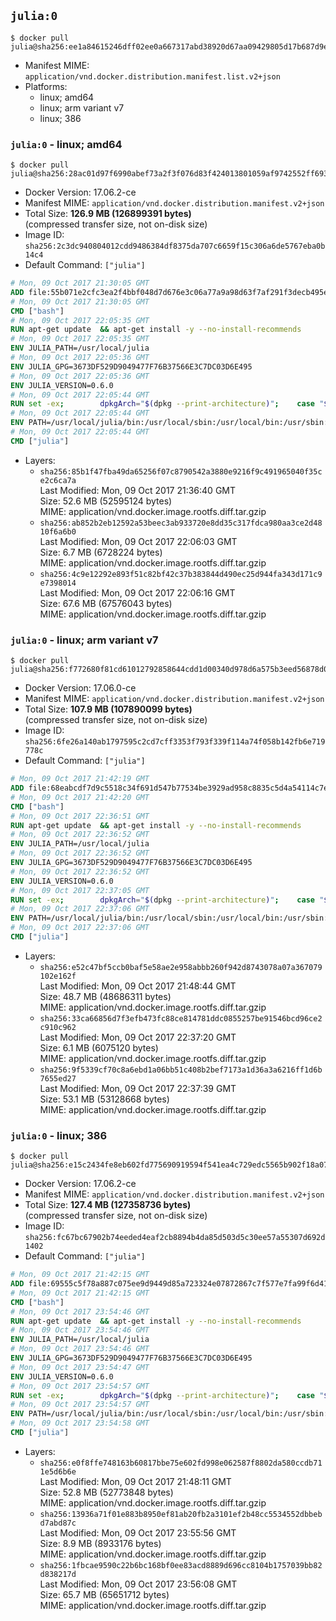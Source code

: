 ## `julia:0`

```console
$ docker pull julia@sha256:ee1a84615246dff02ee0a667317abd38920d67aa09429805d17b687d9e0f2d64
```

-	Manifest MIME: `application/vnd.docker.distribution.manifest.list.v2+json`
-	Platforms:
	-	linux; amd64
	-	linux; arm variant v7
	-	linux; 386

### `julia:0` - linux; amd64

```console
$ docker pull julia@sha256:28ac01d97f6990abef73a2f3f076d83f424013801059af9742552ff693295d5f
```

-	Docker Version: 17.06.2-ce
-	Manifest MIME: `application/vnd.docker.distribution.manifest.v2+json`
-	Total Size: **126.9 MB (126899391 bytes)**  
	(compressed transfer size, not on-disk size)
-	Image ID: `sha256:2c3dc940804012cdd9486384df8375da707c6659f15c306a6de5767eba0b14c4`
-	Default Command: `["julia"]`

```dockerfile
# Mon, 09 Oct 2017 21:30:05 GMT
ADD file:55b071e2cfc3ea2f4bbf048d7d676e3c06a77a9a98d63f7af291f3decb495ec8 in / 
# Mon, 09 Oct 2017 21:30:05 GMT
CMD ["bash"]
# Mon, 09 Oct 2017 22:05:35 GMT
RUN apt-get update 	&& apt-get install -y --no-install-recommends 		ca-certificates 		curl 	&& rm -rf /var/lib/apt/lists/*
# Mon, 09 Oct 2017 22:05:35 GMT
ENV JULIA_PATH=/usr/local/julia
# Mon, 09 Oct 2017 22:05:36 GMT
ENV JULIA_GPG=3673DF529D9049477F76B37566E3C7DC03D6E495
# Mon, 09 Oct 2017 22:05:36 GMT
ENV JULIA_VERSION=0.6.0
# Mon, 09 Oct 2017 22:05:44 GMT
RUN set -ex; 		dpkgArch="$(dpkg --print-architecture)"; 	case "${dpkgArch##*-}" in 		amd64) tarArch='x86_64'; dirArch='x64'; sha256='3a27ea78b06f46701dc4274820d9853789db205bce56afdc7147f7bd6fa83e41' ;; 		armhf) tarArch='arm'; dirArch='arm'; sha256='7515f5977b2aac0cea1333ef249b3983928dee76ea8eb3de9dd6a7cdfbd07d2d' ;; 		i386) tarArch='i686'; dirArch='x86'; sha256='bfebd2ef38c25ce72dd6661cdd8a6f509800492a4d250c2908f83e791c0a444a' ;; 		*) echo >&2 "error: current architecture ($dpkgArch) does not have a corresponding Julia binary release"; exit 1 ;; 	esac; 		curl -fL -o julia.tar.gz     "https://julialang-s3.julialang.org/bin/linux/${dirArch}/${JULIA_VERSION%[.-]*}/julia-${JULIA_VERSION}-linux-${tarArch}.tar.gz"; 	curl -fL -o julia.tar.gz.asc "https://julialang-s3.julialang.org/bin/linux/${dirArch}/${JULIA_VERSION%[.-]*}/julia-${JULIA_VERSION}-linux-${tarArch}.tar.gz.asc"; 		echo "${sha256} *julia.tar.gz" | sha256sum -c -; 		export GNUPGHOME="$(mktemp -d)"; 	gpg --keyserver ha.pool.sks-keyservers.net --recv-keys "$JULIA_GPG"; 	gpg --batch --verify julia.tar.gz.asc julia.tar.gz; 	rm -rf "$GNUPGHOME" julia.tar.gz.asc; 		mkdir "$JULIA_PATH"; 	tar -xzf julia.tar.gz -C "$JULIA_PATH" --strip-components 1; 	rm julia.tar.gz
# Mon, 09 Oct 2017 22:05:44 GMT
ENV PATH=/usr/local/julia/bin:/usr/local/sbin:/usr/local/bin:/usr/sbin:/usr/bin:/sbin:/bin
# Mon, 09 Oct 2017 22:05:44 GMT
CMD ["julia"]
```

-	Layers:
	-	`sha256:85b1f47fba49da65256f07c8790542a3880e9216f9c491965040f35ce2c6ca7a`  
		Last Modified: Mon, 09 Oct 2017 21:36:40 GMT  
		Size: 52.6 MB (52595124 bytes)  
		MIME: application/vnd.docker.image.rootfs.diff.tar.gzip
	-	`sha256:ab852b2eb12592a53beec3ab933720e8dd35c317fdca980aa3ce2d4810f6a6b0`  
		Last Modified: Mon, 09 Oct 2017 22:06:03 GMT  
		Size: 6.7 MB (6728224 bytes)  
		MIME: application/vnd.docker.image.rootfs.diff.tar.gzip
	-	`sha256:4c9e12292e893f51c82bf42c37b383844d490ec25d944fa343d171c9e7398014`  
		Last Modified: Mon, 09 Oct 2017 22:06:16 GMT  
		Size: 67.6 MB (67576043 bytes)  
		MIME: application/vnd.docker.image.rootfs.diff.tar.gzip

### `julia:0` - linux; arm variant v7

```console
$ docker pull julia@sha256:f772680f81cd61012792858644cdd1d00340d978d6a575b3eed56878d0767d43
```

-	Docker Version: 17.06.0-ce
-	Manifest MIME: `application/vnd.docker.distribution.manifest.v2+json`
-	Total Size: **107.9 MB (107890099 bytes)**  
	(compressed transfer size, not on-disk size)
-	Image ID: `sha256:6fe26a140ab1797595c2cd7cff3353f793f339f114a74f058b142fb6e719778c`
-	Default Command: `["julia"]`

```dockerfile
# Mon, 09 Oct 2017 21:42:19 GMT
ADD file:68eabcdf7d9c5518c34f691d547b77534be3929ad958c8835c5d4a54114c7ee4 in / 
# Mon, 09 Oct 2017 21:42:20 GMT
CMD ["bash"]
# Mon, 09 Oct 2017 22:36:51 GMT
RUN apt-get update 	&& apt-get install -y --no-install-recommends 		ca-certificates 		curl 	&& rm -rf /var/lib/apt/lists/*
# Mon, 09 Oct 2017 22:36:52 GMT
ENV JULIA_PATH=/usr/local/julia
# Mon, 09 Oct 2017 22:36:52 GMT
ENV JULIA_GPG=3673DF529D9049477F76B37566E3C7DC03D6E495
# Mon, 09 Oct 2017 22:36:52 GMT
ENV JULIA_VERSION=0.6.0
# Mon, 09 Oct 2017 22:37:05 GMT
RUN set -ex; 		dpkgArch="$(dpkg --print-architecture)"; 	case "${dpkgArch##*-}" in 		amd64) tarArch='x86_64'; dirArch='x64'; sha256='3a27ea78b06f46701dc4274820d9853789db205bce56afdc7147f7bd6fa83e41' ;; 		armhf) tarArch='arm'; dirArch='arm'; sha256='7515f5977b2aac0cea1333ef249b3983928dee76ea8eb3de9dd6a7cdfbd07d2d' ;; 		i386) tarArch='i686'; dirArch='x86'; sha256='bfebd2ef38c25ce72dd6661cdd8a6f509800492a4d250c2908f83e791c0a444a' ;; 		*) echo >&2 "error: current architecture ($dpkgArch) does not have a corresponding Julia binary release"; exit 1 ;; 	esac; 		curl -fL -o julia.tar.gz     "https://julialang-s3.julialang.org/bin/linux/${dirArch}/${JULIA_VERSION%[.-]*}/julia-${JULIA_VERSION}-linux-${tarArch}.tar.gz"; 	curl -fL -o julia.tar.gz.asc "https://julialang-s3.julialang.org/bin/linux/${dirArch}/${JULIA_VERSION%[.-]*}/julia-${JULIA_VERSION}-linux-${tarArch}.tar.gz.asc"; 		echo "${sha256} *julia.tar.gz" | sha256sum -c -; 		export GNUPGHOME="$(mktemp -d)"; 	gpg --keyserver ha.pool.sks-keyservers.net --recv-keys "$JULIA_GPG"; 	gpg --batch --verify julia.tar.gz.asc julia.tar.gz; 	rm -rf "$GNUPGHOME" julia.tar.gz.asc; 		mkdir "$JULIA_PATH"; 	tar -xzf julia.tar.gz -C "$JULIA_PATH" --strip-components 1; 	rm julia.tar.gz
# Mon, 09 Oct 2017 22:37:06 GMT
ENV PATH=/usr/local/julia/bin:/usr/local/sbin:/usr/local/bin:/usr/sbin:/usr/bin:/sbin:/bin
# Mon, 09 Oct 2017 22:37:06 GMT
CMD ["julia"]
```

-	Layers:
	-	`sha256:e52c47bf5ccb0baf5e58ae2e958abbb260f942d8743078a07a367079102e162f`  
		Last Modified: Mon, 09 Oct 2017 21:48:44 GMT  
		Size: 48.7 MB (48686311 bytes)  
		MIME: application/vnd.docker.image.rootfs.diff.tar.gzip
	-	`sha256:33ca66856d7f3efb473fc88ce814781ddc0855257be91546bcd96ce2c910c962`  
		Last Modified: Mon, 09 Oct 2017 22:37:20 GMT  
		Size: 6.1 MB (6075120 bytes)  
		MIME: application/vnd.docker.image.rootfs.diff.tar.gzip
	-	`sha256:9f5339cf70c8a6ebd1a06bb51c408b2bef7173a1d36a3a6216ff1d6b7655ed27`  
		Last Modified: Mon, 09 Oct 2017 22:37:39 GMT  
		Size: 53.1 MB (53128668 bytes)  
		MIME: application/vnd.docker.image.rootfs.diff.tar.gzip

### `julia:0` - linux; 386

```console
$ docker pull julia@sha256:e15c2434fe8eb602fd775690919594f541ea4c729edc5565b902f18a072dc837
```

-	Docker Version: 17.06.2-ce
-	Manifest MIME: `application/vnd.docker.distribution.manifest.v2+json`
-	Total Size: **127.4 MB (127358736 bytes)**  
	(compressed transfer size, not on-disk size)
-	Image ID: `sha256:fc67bc67902b74eeded4eaf2cb8894b4da85d503d5c30ee57a55307d692d1402`
-	Default Command: `["julia"]`

```dockerfile
# Mon, 09 Oct 2017 21:42:15 GMT
ADD file:69555c5f78a887c075ee9d9449d85a723324e07872867c7f577e7fa99f6d41c0 in / 
# Mon, 09 Oct 2017 21:42:15 GMT
CMD ["bash"]
# Mon, 09 Oct 2017 23:54:46 GMT
RUN apt-get update 	&& apt-get install -y --no-install-recommends 		ca-certificates 		curl 	&& rm -rf /var/lib/apt/lists/*
# Mon, 09 Oct 2017 23:54:46 GMT
ENV JULIA_PATH=/usr/local/julia
# Mon, 09 Oct 2017 23:54:46 GMT
ENV JULIA_GPG=3673DF529D9049477F76B37566E3C7DC03D6E495
# Mon, 09 Oct 2017 23:54:47 GMT
ENV JULIA_VERSION=0.6.0
# Mon, 09 Oct 2017 23:54:57 GMT
RUN set -ex; 		dpkgArch="$(dpkg --print-architecture)"; 	case "${dpkgArch##*-}" in 		amd64) tarArch='x86_64'; dirArch='x64'; sha256='3a27ea78b06f46701dc4274820d9853789db205bce56afdc7147f7bd6fa83e41' ;; 		armhf) tarArch='arm'; dirArch='arm'; sha256='7515f5977b2aac0cea1333ef249b3983928dee76ea8eb3de9dd6a7cdfbd07d2d' ;; 		i386) tarArch='i686'; dirArch='x86'; sha256='bfebd2ef38c25ce72dd6661cdd8a6f509800492a4d250c2908f83e791c0a444a' ;; 		*) echo >&2 "error: current architecture ($dpkgArch) does not have a corresponding Julia binary release"; exit 1 ;; 	esac; 		curl -fL -o julia.tar.gz     "https://julialang-s3.julialang.org/bin/linux/${dirArch}/${JULIA_VERSION%[.-]*}/julia-${JULIA_VERSION}-linux-${tarArch}.tar.gz"; 	curl -fL -o julia.tar.gz.asc "https://julialang-s3.julialang.org/bin/linux/${dirArch}/${JULIA_VERSION%[.-]*}/julia-${JULIA_VERSION}-linux-${tarArch}.tar.gz.asc"; 		echo "${sha256} *julia.tar.gz" | sha256sum -c -; 		export GNUPGHOME="$(mktemp -d)"; 	gpg --keyserver ha.pool.sks-keyservers.net --recv-keys "$JULIA_GPG"; 	gpg --batch --verify julia.tar.gz.asc julia.tar.gz; 	rm -rf "$GNUPGHOME" julia.tar.gz.asc; 		mkdir "$JULIA_PATH"; 	tar -xzf julia.tar.gz -C "$JULIA_PATH" --strip-components 1; 	rm julia.tar.gz
# Mon, 09 Oct 2017 23:54:57 GMT
ENV PATH=/usr/local/julia/bin:/usr/local/sbin:/usr/local/bin:/usr/sbin:/usr/bin:/sbin:/bin
# Mon, 09 Oct 2017 23:54:58 GMT
CMD ["julia"]
```

-	Layers:
	-	`sha256:e0f8ffe748163b60817bbe75e602fd998e062587f8802da580ccdb711e5d6b6e`  
		Last Modified: Mon, 09 Oct 2017 21:48:11 GMT  
		Size: 52.8 MB (52773848 bytes)  
		MIME: application/vnd.docker.image.rootfs.diff.tar.gzip
	-	`sha256:13936a71f01e883b8950ef81ab20fb2a3101ef2b48cc5534552dbbebd7abd87c`  
		Last Modified: Mon, 09 Oct 2017 23:55:56 GMT  
		Size: 8.9 MB (8933176 bytes)  
		MIME: application/vnd.docker.image.rootfs.diff.tar.gzip
	-	`sha256:1fbcae9590c22b6bc168bf0ee83acd8889d696cc8104b1757039bb82d838217d`  
		Last Modified: Mon, 09 Oct 2017 23:56:08 GMT  
		Size: 65.7 MB (65651712 bytes)  
		MIME: application/vnd.docker.image.rootfs.diff.tar.gzip

